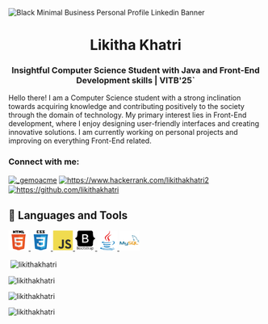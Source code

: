 

![Black Minimal Business Personal Profile Linkedin Banner](https://user-images.githubusercontent.com/131360819/233767326-fa847971-057e-446e-929e-86411ee5d5ed.png)

<h1 align="center">Likitha Khatri</h1>
<h3 align="center">Insightful Computer Science Student with Java and Front-End Development skills | VITB'25`</h3>
Hello there! I am a Computer Science student with a strong inclination towards acquiring knowledge and contributing positively to the society through the domain of technology. My primary interest lies in Front-End development, where I enjoy designing user-friendly interfaces and creating innovative solutions. I am currently working on personal projects and improving on everything Front-End related.


<h3 align="left">Connect with me:</h3>
<p align="left">
<a href="https://linkedin.com/in/likitha khatrihttps://www.linkedin.com/in/likithakhatri//master/src/images/icons/Social/linked-in-alt.svg" alt="likitha khatri" height="30" width="40" /></a>
<a href="https://instagram.com/_gemoacme" target="blank"><img align="center" src="https://raw.githubusercontent.com/rahuldkjain/github-profile-readme-generator/master/src/images/icons/Social/instagram.svg" alt="_gemoacme" height="30" width="40" /></a>
<a href="https://www.hackerrank.com/https://www.hackerrank.com/likithakhatri2" target="blank"><img align="center" src="https://raw.githubusercontent.com/rahuldkjain/github-profile-readme-generator/master/src/images/icons/Social/hackerrank.svg" alt="https://www.hackerrank.com/likithakhatri2" height="30" width="40" /></a>
<a href="https://www.leetcode.com/https://github.com/likithakhatri" target="blank"><img align="center" src="https://raw.githubusercontent.com/rahuldkjain/github-profile-readme-generator/master/src/images/icons/Social/leet-code.svg" alt="https://github.com/likithakhatri" height="30" width="40" /></a>
</p>

<h2 align="left">🧰 Languages and Tools</h2>
<p align="left"> <a href="https://www.w3.org/html/" target="_blank" rel="noreferrer"> <img src="https://raw.githubusercontent.com/devicons/devicon/master/icons/html5/html5-original-wordmark.svg" alt="html5" width="40" height="40"/> </a> <a href="https://www.w3schools.com/css/" target="_blank" rel="noreferrer"> <img src="https://raw.githubusercontent.com/devicons/devicon/master/icons/css3/css3-original-wordmark.svg" alt="css3" width="40" height="40"/> </a> <a href="https://developer.mozilla.org/en-US/docs/Web/JavaScript" target="_blank" rel="noreferrer"> <img src="https://raw.githubusercontent.com/devicons/devicon/master/icons/javascript/javascript-original.svg" alt="javascript" width="40" height="40"/> </a> <a href="https://getbootstrap.com" target="_blank" rel="noreferrer"> <img src="https://raw.githubusercontent.com/devicons/devicon/master/icons/bootstrap/bootstrap-plain-wordmark.svg" alt="bootstrap" width="40" height="40"/> </a> 
<a href="https://www.java.com" target="_blank" rel="noreferrer"> <img src="https://raw.githubusercontent.com/devicons/devicon/master/icons/java/java-original.svg" alt="java" width="40" height="40"/> </a> 
<a href="https://www.mysql.com/" target="_blank" rel="noreferrer"> <img src="https://raw.githubusercontent.com/devicons/devicon/master/icons/mysql/mysql-original-wordmark.svg" alt="mysql" width="40" height="40"/> </a> </p>




<p>&nbsp;<img align="center" src="https://github-readme-stats.vercel.app/api?username=likithakhatri&show_icons=true&locale=en" alt="likithakhatri" /></p>

<p><img align="center" src="https://github-readme-streak-stats.herokuapp.com/?user=likithakhatri&" alt="likithakhatri" /></p>

<p><img align="left" src="https://github-readme-stats.vercel.app/api/top-langs?username=likithakhatri&show_icons=true&locale=en&layout=compact" alt="likithakhatri" /></p> 

<br>

<p align="left"> <img src="https://komarev.com/ghpvc/?username=likithakhatri&label=Profile%20views&color=0e75b6&style=flat" alt="likithakhatri" /> </p>





